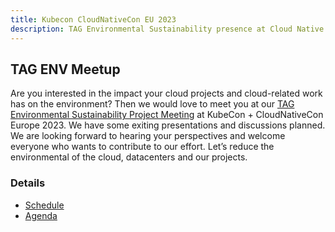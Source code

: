 ```yaml
---
title: Kubecon CloudNativeCon EU 2023
description: TAG Environmental Sustainability presence at Cloud Native Computing Foundation’s flagship conference in Amsterdam, The Netherlands from 18-21 April, 2023.
---
```


## TAG ENV Meetup 
Are you interested in the impact your cloud projects and cloud-related work has on the environment?
Then we would love to meet you at our [TAG Environmental Sustainability Project Meeting](https://sched.co/1JWOX) at KubeCon + CloudNativeCon Europe 2023.
We have some exiting presentations and discussions planned.
We are looking forward to hearing your perspectives and welcome everyone who wants to contribute to our effort.
Let’s reduce the environmental of the cloud, datacenters and our projects.

### Details
* [Schedule](https://sched.co/1JWOX)
* [Agenda](https://docs.google.com/document/d/1ESxvXcSiorwi_Zh1WXuVmHJcSlR5aJQbCYfh11xRXqw/edit)
